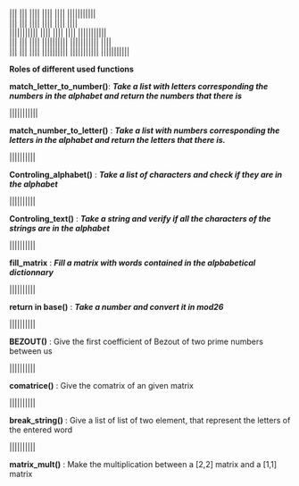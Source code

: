 



|||     |||   ||||    ||||          ||||           |||||||||||           
|||     |||   ||||    ||||          ||||           ||||                  
|||||||||||   ||||    ||||          ||||           |||||||||||           
|||     |||   ||||    ||||||||||    |||||||||||           ||||           
|||     |||   ||||    ||||||||||    |||||||||||    |||||||||||           




**Roles of different used functions**


**match_letter_to_number()**: ***Take a list with letters corresponding the numbers in the alphabet and return the numbers that there is***

|||||||||||

**match_number_to_letter()** : ***Take a list with numbers corresponding the letters in the alphabet and return the letters that there is.***

||||||||||

**Controling_alphabet()** : ***Take a list of characters and check if they are in the alphabet***

||||||||||

**Controling_text()** : ***Take a string and verify if all the characters of the strings are in the alphabet***

||||||||||

**fill_matrix** : ***Fill a matrix with words contained in the alpbabetical dictionnary***

||||||||||

**return in base()** : ***Take a number and convert it in mod26***

||||||||||

**BEZOUT()** : Give the first coefficient of Bezout of two prime numbers between us

||||||||||

**comatrice()** : Give the comatrix of an given matrix

||||||||||

**break_string()** : Give a list of list of two element, that represent the letters of the entered word

||||||||||

**matrix_mult()** : Make the multiplication between a [2,2] matrix and a [1,1] matrix
